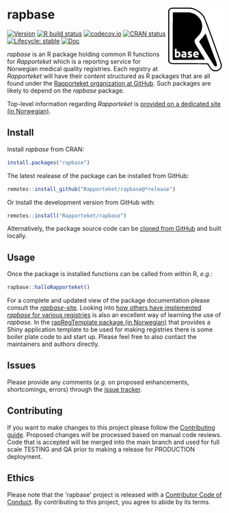 # rapbase <img src="man/figures/logo.svg" align="right" height="150" />

<!-- badges: start -->
[![Version](https://img.shields.io/github/v/release/rapporteket/rapbase?sort=semver)](https://github.com/rapporteket/rapbase/releases)
[![R build status](https://github.com/Rapporteket/rapbase/workflows/R-CMD-check/badge.svg)](https://github.com/Rapporteket/rapbase/actions)
[![codecov.io](https://codecov.io/github/Rapporteket/rapbase/rapbase.svg?branch=rel)](https://codecov.io/github/Rapporteket/rapbase?branch=rel)
[![CRAN status](https://www.r-pkg.org/badges/version/rapbase)](https://CRAN.R-project.org/package=rapbase)
[![Lifecycle: stable](https://img.shields.io/badge/lifecycle-stable-green.svg)](https://www.tidyverse.org/lifecycle/#stable)
[![Doc](https://img.shields.io/badge/Doc--grey.svg)](https://rapporteket.github.io/rapbase/)
<!-- badges: end -->

*rapbase* is an R package holding common R functions for *Rapporteket* which is a reporting service for Norwegian medical quality registries. Each registry at *Rapporteket* will have their content structured as R packages that are all found under the [Rapporteket organization at GitHub](https://github.com/Rapporteket). Such packages are likely to depend on the *rapbase* package.

Top-level information regarding *Rapporteket* is [provided on a dedicated site (in Norwegian)](https://rapporteket.github.io/rapporteket).

## Install
Install *rapbase* from CRAN:
```r
install.packages("rapbase")
```

The latest realease of the package can be installed from GitHub:
```r
remotes::install_github("Rapporteket/rapbase@*release")
```

Or install the development version from GitHub with:
```r
remotes::install("Rapporteket/rapbase")
```
Alternatively, the package source code can be [cloned from GitHub](https://github.com/Rapporteket/rapbase) and built locally. 

## Usage
Once the package is installed functions can be called from within R, *e.g.*:
```r
rapbase::halloRapporteket()
```
For a complete and updated view of the package documentation please consult the [*rapbase*-site](https://rapporteket.github.io/rapbase/index.html). Looking into [how others have implemented *rapbase* for various registries](https://github.com/Rapporteket) is also an excellent way of learning the use of *rapbase*. In the [rapRegTemplate package (in Norwegian)](https://github.com/Rapporteket/rapRegTemplate) that provides a Shiny application template to be used for making registries there is some boiler plate code to aid start up. Please feel free to also contact the maintainers and authors directly. 

## Issues
Please provide any comments (*e.g.* on proposed enhancements, shortcomings, errors) through the [issue tracker](https://github.com/Rapporteket/rapbase/issues).

## Contributing
If you want to make changes to this project please follow the [Contributing guide](https://rapporteket.github.io/rapbase/CONTRIBUTING.html). Proposed changes will be processed based on manual code reviews. Code that is accepted will be merged into the main branch and used for full scale TESTING and QA prior to making a release for PRODUCTION deployment.

## Ethics
Please note that the 'rapbase' project is released with a
[Contributor Code of Conduct](http://rapporteket.github.io/rapbase/CODE_OF_CONDUCT.html).
By contributing to this project, you agree to abide by its terms.
